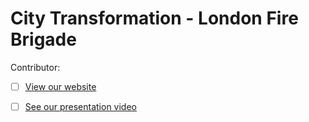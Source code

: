 # City Transformation - London Fire Brigade

Contributor:

- [ ] [View our website]( https://amberyli.github.io/DVizGroup3.github.io/)
- [ ] [See our presentation video]()

